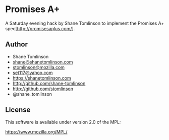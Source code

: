 # Promises A+

A Saturday evening hack by Shane Tomlinson to implement the Promises A+ spec[http://promisesaplus.com/].

## Author
* Shane Tomlinson
* shane@shanetomlinson.com
* stomlinson@mozilla.com
* set117@yahoo.com
* https://shanetomlinson.com
* http://github.com/shane-tomlinson
* http://github.com/stomlinson
* @shane_tomlinson


## License
This software is available under version 2.0 of the MPL:

  https://www.mozilla.org/MPL/
